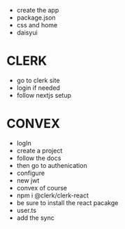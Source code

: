 
- create the app
- package.json
- css and home
- daisyui

# CLERK
- go to clerk site
- login if needed
- follow nextjs setup

# CONVEX
- logIn
- create a project
- follow the docs
- then go to authenication
- configure
- new jwt
- convex of course
- npm i @clerk/clerk-react
- be sure to install the react pacakge 
- user.ts
- add the sync
